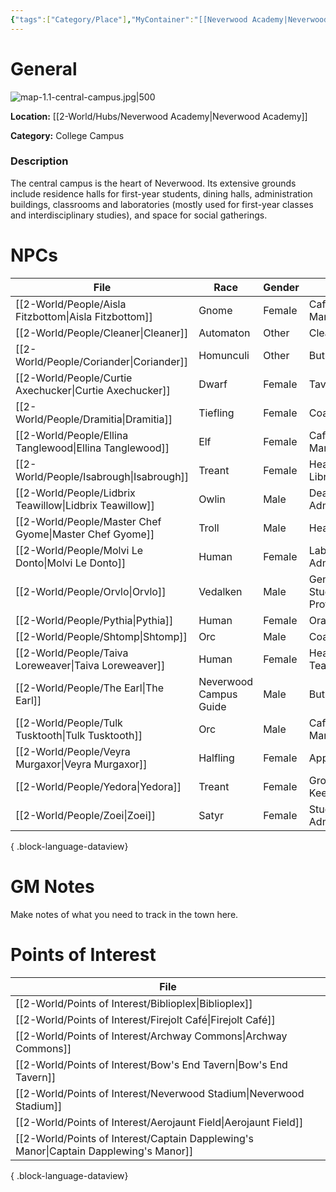 ```yaml
---
{"tags":["Category/Place"],"MyContainer":"[[Neverwood Academy|Neverwood Academy]]","MyCategory":"College Campus","obsidianUIMode":"preview","image":"map-1.1-central-campus.jpg","dg-publish":true,"dg-path":"World/Places/Central Campus.md","permalink":"/world/places/central-campus/","dgPassFrontmatter":true,"updated":"2025-09-29T14:21:10.000+01:00"}
---
```



# General

![map-1.1-central-campus.jpg|500](/img/user/z_Assets/Campus%20Maps/map-1.1-central-campus.jpg)

**Location:** [[2-World/Hubs/Neverwood Academy\|Neverwood Academy]]

**Category:** College Campus

### Description
The central campus is the heart of Neverwood. Its extensive grounds include residence halls for first-year students, dining halls, administration buildings, classrooms and laboratories (mostly used for first-year classes and interdisciplinary studies), and space for social gatherings.


# NPCs

| File                                                       | Race                   | Gender | Role                       |
| ---------------------------------------------------------- | ---------------------- | ------ | -------------------------- |
| [[2-World/People/Aisla Fitzbottom\|Aisla Fitzbottom]]   | Gnome                  | Female | Cafe Manager               |
| [[2-World/People/Cleaner\|Cleaner]]                     | Automaton              | Other  | Cleaner                    |
| [[2-World/People/Coriander\|Coriander]]                 | Homunculi              | Other  | Butler                     |
| [[2-World/People/Curtie Axechucker\|Curtie Axechucker]] | Dwarf                  | Female | Tavern Chef                |
| [[2-World/People/Dramitia\|Dramitia]]                   | Tiefling               | Female | Coach                      |
| [[2-World/People/Ellina Tanglewood\|Ellina Tanglewood]] | Elf                    | Female | Cafe Manager               |
| [[2-World/People/Isabrough\|Isabrough]]                 | Treant                 | Female | Head Librarian             |
| [[2-World/People/Lidbrix Teawillow\|Lidbrix Teawillow]] | Owlin                  | Male   | Dean of Admissions         |
| [[2-World/People/Master Chef Gyome\|Master Chef Gyome]] | Troll                  | Male   | Head Chef                  |
| [[2-World/People/Molvi Le Donto\|Molvi Le Donto]]       | Human                  | Female | Lab Administrator          |
| [[2-World/People/Orvlo\|Orvlo]]                         | Vedalken               | Male   | General Studies Professor  |
| [[2-World/People/Pythia\|Pythia]]                       | Human                  | Female | Oracle                     |
| [[2-World/People/Shtomp\|Shtomp]]                       | Orc                    | Male   | Coach                      |
| [[2-World/People/Taiva Loreweaver\|Taiva Loreweaver]]   | Human                  | Female | Head Teacher               |
| [[2-World/People/The Earl\|The Earl]]                   | Neverwood Campus Guide | Male   | Butler                     |
| [[2-World/People/Tulk Tusktooth\|Tulk Tusktooth]]       | Orc                    | Male   | Cafe Manager               |
| [[2-World/People/Veyra Murgaxor\|Veyra Murgaxor]]       | Halfling               | Female | Applicant                  |
| [[2-World/People/Yedora\|Yedora]]                       | Treant                 | Female | Grounds Keeper             |
| [[2-World/People/Zoei\|Zoei]]                           | Satyr                  | Female | Student Life Administrator |

{ .block-language-dataview}

# GM Notes

Make notes of what you need to track in the town here. 


# Points of Interest

| File                                                                                     |
| ---------------------------------------------------------------------------------------- |
| [[2-World/Points of Interest/Biblioplex\|Biblioplex]]                                 |
| [[2-World/Points of Interest/Firejolt Café\|Firejolt Café]]                           |
| [[2-World/Points of Interest/Archway Commons\|Archway Commons]]                       |
| [[2-World/Points of Interest/Bow's End Tavern\|Bow's End Tavern]]                     |
| [[2-World/Points of Interest/Neverwood Stadium\|Neverwood Stadium]]                   |
| [[2-World/Points of Interest/Aerojaunt Field\|Aerojaunt Field]]                       |
| [[2-World/Points of Interest/Captain Dapplewing's Manor\|Captain Dapplewing's Manor]] |

{ .block-language-dataview}

